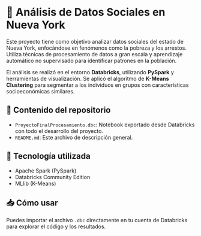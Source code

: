 # 🗽 Análisis de Datos Sociales en Nueva York

Este proyecto tiene como objetivo analizar datos sociales del estado de Nueva York, enfocándose en fenómenos como la pobreza y los arrestos. Utiliza técnicas de procesamiento de datos a gran escala y aprendizaje automático no supervisado para identificar patrones en la población.

El análisis se realizó en el entorno **Databricks**, utilizando **PySpark** y herramientas de visualización. Se aplicó el algoritmo de **K-Means Clustering** para segmentar a los individuos en grupos con características socioeconómicas similares.

## 📂 Contenido del repositorio

- `ProyectoFinalProcesamiento.dbc`: Notebook exportado desde Databricks con todo el desarrollo del proyecto.
- `README.md`: Este archivo de descripción general.

## 🚀 Tecnología utilizada

- Apache Spark (PySpark)
- Databricks Community Edition
- MLlib (K-Means)

## 📥 Cómo usar

Puedes importar el archivo `.dbc` directamente en tu cuenta de Databricks para explorar el código y los resultados.


